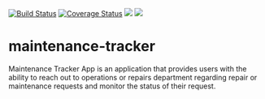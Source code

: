 [![Build Status](https://travis-ci.org/anneKay/maintenance-tracker.svg?branch=test-cases)](https://travis-ci.org/anneKay/maintenance-tracker) [![Coverage Status](https://coveralls.io/repos/github/anneKay/maintenance-tracker/badge.svg?branch=test-cases)](https://coveralls.io/github/anneKay/maintenance-tracker?branch=test-cases) <a href="https://codeclimate.com/github/anneKay/maintenance-tracker/maintainability"><img src="https://api.codeclimate.com/v1/badges/3b1a03166d3cbd58d976/maintainability" /></a> <a href="https://codeclimate.com/github/anneKay/maintenance-tracker/test_coverage"><img src="https://api.codeclimate.com/v1/badges/3b1a03166d3cbd58d976/test_coverage" /></a>

# maintenance-tracker

Maintenance Tracker App is an application that provides users with the ability to reach out to operations or repairs department regarding repair or maintenance requests and monitor the status of their request.
